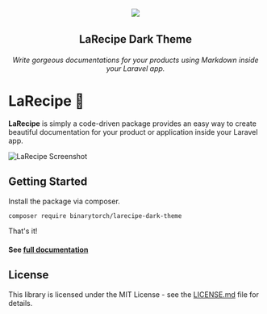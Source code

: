 <h6 align="center">
    <img src="https://larecipe.binarytorch.com.my/images/logo.svg"/>
</h6>

<h2 align="center">
    LaRecipe Dark Theme
</h2>


<h6 align="center">
    Write gorgeous documentations for your products using Markdown inside your Laravel app.
</h6>

# LaRecipe 🍪

**LaRecipe** is simply a code-driven package provides an easy way to create beautiful documentation for your product or application inside your Laravel app.

![LaRecipe Screenshot](https://larecipe.binarytorch.com.my/images/packages/dark-theme.png)

## Getting Started

Install the package via composer.

```bash
composer require binarytorch/larecipe-dark-theme
```

That's it!

#### See [full documentation](https://larecipe.binarytorch.com.my/)

## License

This library is licensed under the MIT License - see the [LICENSE.md](LICENSE) file for details.
